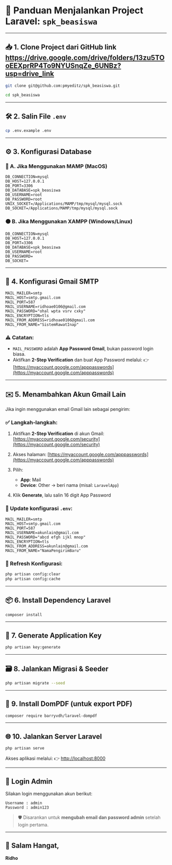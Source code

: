 # 🚀 Panduan Menjalankan Project Laravel: `spk_beasiswa`

---

## 📥 1. Clone Project dari GitHub link https://drive.google.com/drive/folders/13zu5TOoEEXprRP4To9NYUSnqZe_6UNBz?usp=drive_link

```bash
git clone git@github.com:pmyeditz/spk_beasiswa.git
```
```bash
cd spk_beasiswa
```
---

## 🛠️ 2. Salin File `.env`

```bash
cp .env.example .env
```

---

## ⚙️ 3. Konfigurasi Database

### 🔵 A. Jika Menggunakan MAMP (MacOS)

```env
DB_CONNECTION=mysql
DB_HOST=127.0.0.1
DB_PORT=3306
DB_DATABASE=spk_beasiswa
DB_USERNAME=root
DB_PASSWORD=root
UNIX_SOCKET=/Applications/MAMP/tmp/mysql/mysql.sock
DB_SOCKET=/Applications/MAMP/tmp/mysql/mysql.sock
```

### 🟠 B. Jika Menggunakan XAMPP (Windows/Linux)

```env
DB_CONNECTION=mysql
DB_HOST=127.0.0.1
DB_PORT=3306
DB_DATABASE=spk_beasiswa
DB_USERNAME=root
DB_PASSWORD=
DB_SOCKET=
```

---

## 📧 4. Konfigurasi Gmail SMTP

```env
MAIL_MAILER=smtp
MAIL_HOST=smtp.gmail.com
MAIL_PORT=587
MAIL_USERNAME=ridhoae0106@gmail.com
MAIL_PASSWORD="ohal wpta vsrv cxky"
MAIL_ENCRYPTION=tls
MAIL_FROM_ADDRESS=ridhoae0106@gmail.com
MAIL_FROM_NAME="SistemRawatInap"
```

### ⚠️ Catatan:

* `MAIL_PASSWORD` adalah **App Password Gmail**, bukan password login biasa.
* Aktifkan **2-Step Verification** dan buat App Password melalui:
  👉 [https://myaccount.google.com/apppasswords](https://myaccount.google.com/apppasswords)

---

## ✉️ 5. Menambahkan Akun Gmail Lain

Jika ingin menggunakan email Gmail lain sebagai pengirim:

### ✅ Langkah-langkah:

1. Aktifkan **2-Step Verification** di akun Gmail:
   [https://myaccount.google.com/security](https://myaccount.google.com/security)
2. Akses halaman:
   [https://myaccount.google.com/apppasswords](https://myaccount.google.com/apppasswords)
3. Pilih:

   * **App**: Mail
   * **Device**: Other → beri nama (misal: `LaravelApp`)
4. Klik **Generate**, lalu salin 16 digit App Password

### 🔧 Update konfigurasi `.env`:

```env
MAIL_MAILER=smtp
MAIL_HOST=smtp.gmail.com
MAIL_PORT=587
MAIL_USERNAME=akunlain@gmail.com
MAIL_PASSWORD="abcd efgh ijkl mnop"
MAIL_ENCRYPTION=tls
MAIL_FROM_ADDRESS=akunlain@gmail.com
MAIL_FROM_NAME="NamaPengirimBaru"
```

### 🔄 Refresh Konfigurasi:

```bash
php artisan config:clear
php artisan config:cache
```

---

## 📦 6. Install Dependency Laravel

```bash
composer install
```

---

## 🔑 7. Generate Application Key

```bash
php artisan key:generate
```

---

## 🗃️ 8. Jalankan Migrasi & Seeder

```bash
php artisan migrate --seed
```

---

## 🧾 9. Install DomPDF (untuk export PDF)

```bash
composer require barryvdh/laravel-dompdf
```

---

## 🌐 10. Jalankan Server Laravel

```bash
php artisan serve
```

Akses aplikasi melalui:
👉 [http://localhost:8000](http://localhost:8000)

---

## 🔐 Login Admin

Silakan login menggunakan akun berikut:

```
Username : admin
Password : admin123
```

> 🛡️ Disarankan untuk **mengubah email dan password admin** setelah login pertama.

---

## 🙏 Salam Hangat,

**Ridho**
